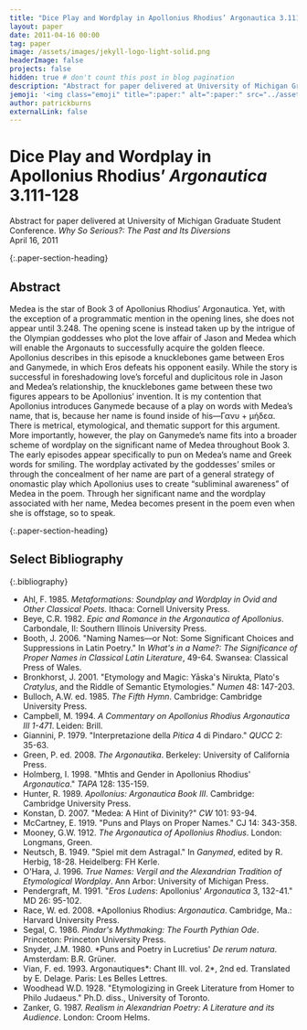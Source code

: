 ```yaml
---
title: "Dice Play and Wordplay in Apollonius Rhodius’ Argonautica 3.111-128"
layout: paper
date: 2011-04-16 00:00
tag: paper
image: /assets/images/jekyll-logo-light-solid.png
headerImage: false
projects: false
hidden: true # don't count this post in blog pagination
description: "Abstract for paper delivered at University of Michigan Graduate Student Conference. Why So Serious?: The Past and Its Diversions"
jemoji: '<img class="emoji" title=":paper:" alt=":paper:" src="../assets/images/paper-icon.png" height="20" width="20" align="absmiddle">'
author: patrickburns
externalLink: false
---
```


# Dice Play and Wordplay in Apollonius Rhodius’ *Argonautica* 3.111-128
Abstract for paper delivered at University of Michigan Graduate Student Conference. *Why So Serious?: The Past and Its Diversions*  
April 16, 2011

{:.paper-section-heading}
## Abstract 
Medea is the star of Book 3 of Apollonius Rhodius’ Argonautica. Yet, with the exception of a programmatic mention in the opening lines, she does not appear until 3.248. The opening scene is instead taken up by the intrigue of the Olympian goddesses who plot the love affair of Jason and Medea which will enable the Argonauts to successfully acquire the golden fleece. Apollonius describes in this episode a knucklebones game between Eros and Ganymede, in which Eros defeats his opponent easily. While the story is successful in foreshadowing love’s forceful and duplicitous role in Jason and Medea’s relationship, the knucklebones game between these two figures appears to be Apollonius’ invention. It is my contention that Apollonius introduces Ganymede because of a play on words with Medea’s name, that is, because her name is found inside of his―Γανυ + μήδεα. There is metrical, etymological, and thematic support for this argument. More importantly, however, the play on Ganymede’s name fits into a broader scheme of wordplay on the significant name of Medea throughout Book 3. The early episodes appear specifically to pun on Medea’s name and Greek words for smiling. The wordplay activated by the goddesses’ smiles or through the concealment of her name are part of a general strategy of onomastic play which Apollonius uses to create “subliminal awareness” of Medea in the poem. Through her significant name and the wordplay associated with her name, Medea becomes present in the poem even when she is offstage, so to speak.

{:.paper-section-heading}
## Select Bibliography

{:.bibliography}
- Ahl, F. 1985. *Metaformations: Soundplay and Wordplay in Ovid and Other Classical Poets*. Ithaca: Cornell University Press.
- Beye, C.R. 1982. *Epic and Romance in the *Argonautica* of Apollonius*. Carbondale, Il: Southern Illinois University Press.
- Booth, J. 2006. "Naming Names—or Not: Some Significant Choices and Suppressions in Latin Poetry." In *What's in a Name?: The Significance of Proper Names in Classical Latin Literature*, 49-64. Swansea: Classical Press of Wales.
- Bronkhorst, J. 2001. "Etymology and Magic: Yāska's Nirukta, Plato's *Cratylus*, and the Riddle of Semantic Etymologies." *Numen* 48: 147-203.
- Bulloch, A.W. ed. 1985. *The Fifth Hymn*. Cambridge: Cambridge University Press.
- Campbell, M. 1994. *A Commentary on Apollonius Rhodius *Argonautica* III 1-471*. Leiden: Brill.
- Giannini, P. 1979. "Interpretazione della *Pitica* 4 di Pindaro." *QUCC* 2: 35-63.
- Green, P. ed. 2008. *The Argonautika*. Berkeley: University of California Press.
- Holmberg, I. 1998. "Mhtis and Gender in Apollonius Rhodius' *Argonautica*." *TAPA* 128: 135-159.
- Hunter, R. 1989. *Apollonius: *Argonautica* Book III*. Cambridge: Cambridge University Press.
- Konstan, D. 2007. "Medea: A Hint of Divinity?" *CW* 101: 93-94.
- McCartney, E. 1919. "Puns and Plays on Proper Names." CJ 14: 343-358.
- Mooney, G.W. 1912. *The *Argonautica* of Apollonius Rhodius*. London: Longmans, Green.
- Neutsch, B. 1949. "Spiel mit dem Astragal." In *Ganymed*, edited by R. Herbig, 18-28. Heidelberg: FH Kerle.
- O'Hara, J. 1996. *True Names: Vergil and the Alexandrian Tradition of Etymological Wordplay*. Ann Arbor: University of Michigan Press.
- Pendergraft, M. 1991. "*Eros Ludens*: Apollonius' *Argonautica* 3, 132-41." MD 26: 95-102.
- Race, W. ed. 2008. *Apollonius Rhodius: *Argonautica*. Cambridge, Ma.: Harvard University Press.
- Segal, C. 1986. *Pindar's Mythmaking: The Fourth Pythian Ode*. Princeton: Princeton University Press.
- Snyder, J.M. 1980. *Puns and Poetry in Lucretius' *De rerum natura*. Amsterdam: B.R. Grüner.
- Vian, F. ed. 1993. Argonautiques*: Chant III. vol. 2*, 2nd ed. Translated by E. Delage. Paris: Les Belles Lettres.
- Woodhead W.D. 1928. "Etymologizing in Greek Literature from Homer to Philo Judaeus." Ph.D. diss., University of Toronto.
- Zanker, G. 1987. *Realism in Alexandrian Poetry: A Literature and its Audience*. London: Croom Helms.
